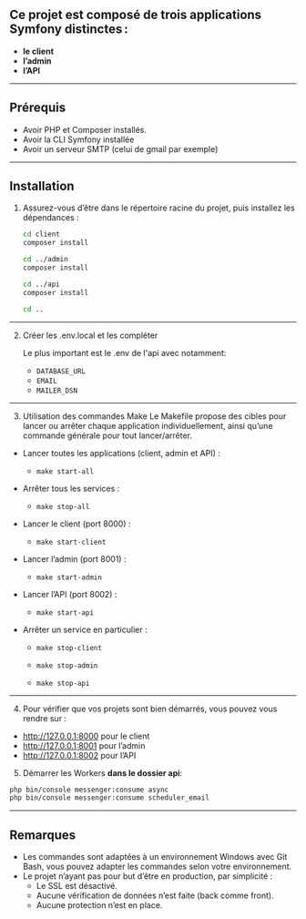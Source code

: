 ## Ce projet est composé de trois applications Symfony distinctes :

- **le client**
- **l’admin**
- **l’API**

---

## Prérequis

- Avoir PHP et Composer installés.
- Avoir la CLI Symfony installée
- Avoir un serveur SMTP (celui de gmail par exemple)

---

## Installation

1. Assurez-vous d’être dans le répertoire racine du projet, puis installez les dépendances :

   ```bash
   cd client
   composer install

   cd ../admin
   composer install

   cd ../api
   composer install

   cd ..
   ```

---

2. Créer les .env.local et les compléter

   Le plus important est le .env de l'api avec notamment:

   - `DATABASE_URL`
   - `EMAIL`
   - `MAILER_DSN`

---

3. Utilisation des commandes Make
   Le Makefile propose des cibles pour lancer ou arrêter chaque application individuellement, ainsi qu’une commande générale pour tout lancer/arrêter.

- Lancer toutes les applications (client, admin et API) :

  - `make start-all`

- Arrêter tous les services :

  - `make stop-all`

- Lancer le client (port 8000) :

  - `make start-client`

- Lancer l’admin (port 8001) :

  - `make start-admin`

- Lancer l’API (port 8002) :

  - `make start-api`

- Arrêter un service en particulier :

  - `make stop-client`

  - `make stop-admin`

  - `make stop-api`

---

4. Pour vérifier que vos projets sont bien démarrés, vous pouvez vous rendre sur :

- http://127.0.0.1:8000 pour le client
- http://127.0.0.1:8001 pour l’admin
- http://127.0.0.1:8002 pour l’API

5. Démarrer les Workers **dans le dossier api**:

```bash
php bin/console messenger:consume async
php bin/console messenger:consume scheduler_email
```

---

## Remarques

- Les commandes sont adaptées à un environnement Windows avec Git Bash, vous pouvez adapter les commandes selon votre environnement.
- Le projet n’ayant pas pour but d’être en production, par simplicité :
  - Le SSL est désactivé.
  - Aucune vérification de données n’est faite (back comme front).
  - Aucune protection n’est en place.

